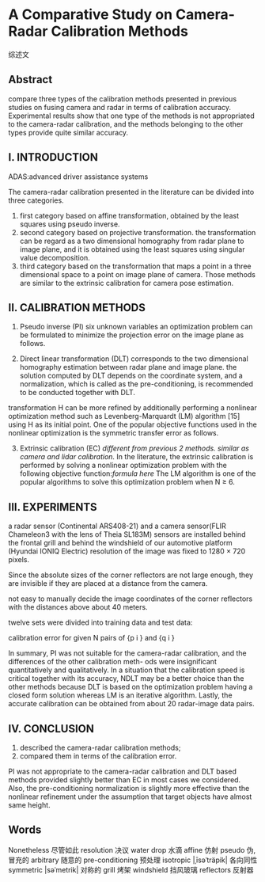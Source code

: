 # A Comparative Study on Camera-Radar Calibration Methods
综述文

## Abstract

compare three types of the calibration methods presented in previous studies on fusing camera and radar in terms of calibration accuracy.
Experimental results show that one type of the methods is not appropriated to the camera-radar calibration, and the methods belonging to the other types provide quite similar accuracy.

## I. INTRODUCTION

ADAS:advanced driver assistance systems

The camera-radar calibration presented in the literature can be divided into three categories.

1. first category based on affine transformation, obtained by the least squares using pseudo inverse.
2. second category based on projective transformation. the transformation can be regard as a two dimensional homography from radar plane to image plane, and it is obtained using the least squares using singular value decomposition.
3. third category based on the transformation that maps a point in a three dimensional
space to a point on image plane of camera. Those methods are similar to the extrinsic calibration for camera pose estimation.

## II. CALIBRATION METHODS

1. Pseudo inverse (PI)
six unknown variables
an optimization problem can be formulated to minimize the projection error on the image plane as follows.

2. Direct linear transformation (DLT)
corresponds to the two dimensional homography estimation between radar plane and image plane.
the solution computed by DLT depends on the coordinate system, and a normalization, which is called as the pre-conditioning, is recommended to be conducted together with DLT.

transformation H can be more refined by additionally performing a nonlinear optimization method such as Levenberg-Marquardt (LM) algorithm [15] using H as its initial point.
One of the popular objective functions used in the nonlinear optimization is the symmetric transfer error as follows.

3. Extrinsic calibration (EC)
*different from previous 2 methods. similar as camera and lidar calibration.*
In the literature, the extrinsic calibration is performed by solving a nonlinear optimization problem with the following objective function:*formula here*
The LM algorithm is one of the popular algorithms to solve this optimization problem when N ≥ 6.


## III. EXPERIMENTS

a radar sensor (Continental ARS408-21) and a camera sensor(FLIR Chameleon3 with the lens of Theia SL183M)
sensors are installed behind the frontal grill and behind the windshield of our automotive platform (Hyundai IONIQ Electric)
resolution of the image was fixed to 1280 × 720 pixels.

Since the absolute sizes of the corner reflectors are not large enough, they are invisible if they are placed at a distance from the camera.

not easy to manually decide the image coordinates of the corner reflectors with the distances above
about 40 meters.

twelve sets were divided into training data and test data:

calibration error for given N pairs of {p i } and {q i }


In summary, PI was not suitable for the camera-radar calibration, and the differences of the other calibration meth-
ods were insignificant quantitatively and qualitatively. In a situation that the calibration speed is critical together with
its accuracy, NDLT may be a better choice than the other methods because DLT is based on the optimization problem
having a closed form solution whereas LM is an iterative algorithm. Lastly, the accurate calibration can be obtained
from about 20 radar-image data pairs.

## IV. CONCLUSION

1. described the camera-radar calibration methods;
2. compared them in terms of the calibration error.

PI was not appropriate to the camera-radar calibration and DLT based methods provided slightly better than EC in most cases we considered.
Also, the pre-conditioning normalization is slightly more effective than the nonlinear refinement under
the assumption that target objects have almost same height.

## Words
Nonetheless 尽管如此
resolution 决议
water drop 水滴
affine 仿射
pseudo 伪,冒充的
arbitrary 随意的
pre-conditioning 预处理
isotropic |ˌīsəˈträpik| 各向同性 
symmetric |səˈmetrik| 对称的
grill 烤架
windshield 挡风玻璃
reflectors 反射器


